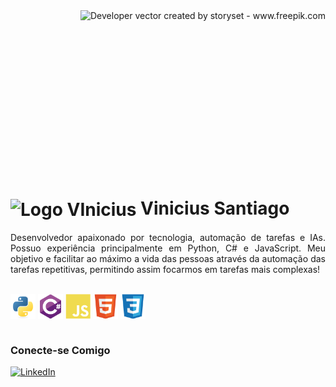 <img align="right" alt="Developer vector created by storyset - www.freepik.com" height="300" src="https://codiy.com.br/images/LogoRobo.png">

<h1>
    <img align="center" alt="Logo VInicius" width="36px" src="https://images.vexels.com/media/users/3/201138/isolated/preview/143b8e1550deda3eadf5a8c0045cbb0f-robo-de-brinquedo-plano.png">
    <span>Vinicius Santiago</span>
</h1>

<p align="justify">Desenvolvedor apaixonado por tecnologia, automação de tarefas e IAs. Possuo experiência principalmente em Python, C# e JavaScript. Meu objetivo e facilitar ao máximo a vida das pessoas através da automação das tarefas repetitivas, permitindo assim focarmos em tarefas mais complexas!
</p>
<div style="display: inline_block"><br>
  <img align="center" alt="Python" height="40" width="40" src="https://raw.githubusercontent.com/devicons/devicon/master/icons/python/python-original.svg">
  <img align="center" alt="Csharp" height="40" width="40" src="https://raw.githubusercontent.com/devicons/devicon/master/icons/csharp/csharp-original.svg">
  <img align="center" alt="Js" height="40" width="40" src="https://raw.githubusercontent.com/devicons/devicon/master/icons/javascript/javascript-plain.svg">
  <img align="center" alt="HTML" height="40" width="40" src="https://raw.githubusercontent.com/devicons/devicon/master/icons/html5/html5-original.svg">
  <img align="center" alt="CSS" height="40" width="40" src="https://raw.githubusercontent.com/devicons/devicon/master/icons/css3/css3-original.svg">
</div>
<br>
<!--
[![Preview](https://img.shields.io/badge/Portfolio-000?style=for-the-badge&logo=github&logoColor=FF00F6)](https://elidianaandrade.github.io/)
[![GitHub Page](https://img.shields.io/badge/elidianaandrade.github.io-67136f?style=for-the-badge)](https://elidianaandrade.github.io/)
-->


### Conecte-se Comigo

[![LinkedIn](https://img.shields.io/badge/-LinkedIn-000?style=for-the-badge&logo=linkedin&logoColor=5B9BB6&color:ffc001)](https://www.linkedin.com/in/vinicius-santiago01/)

<!--### GitHub Stats

![Most Used Languages](https://github-readme-stats-git-masterrstaa-rickstaa.vercel.app/api/top-langs/?username=Vine013&line_height=10&card_width=290&layout=compact&hide_title=false&count_private=true&langs_count=5&show_icons=true&title_color=F5B9BB6&hide=html,css,scss&bg_color=000&text_color=5B9BB6B&border_radius=3&border_color=5B9BB6&count_private=true)
![GitHub stats](https://github-readme-stats-git-masterrstaa-rickstaa.vercel.app/api?username=Vine013&hide_title=true&show_icons=true&include_all_commits=false&count_private=true&line_height=25&hide=issues&bg_color=000&title_color=5B9BB66&text_color=5B9BB6&border_radius=3&border_color=5B9BB6&icon_color=5B9BB6&theme=jolly)



<details align="left">
  <summary></summary> 
 
  - GitHub Stats by <a href="https://github.com/anuraghazra/github-readme-stats">anuraghazra</a>
  - Developer vector created by <a href="https://www.freepik.com/vectors/developer">storyset - www.freepik.com</a> (edited by author)

</details>

 <div align="right">Made with 🩵 by <a href="https://github.com/Vine013">V</a></div>-->
